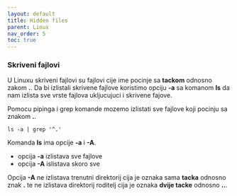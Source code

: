 ```yaml
---
layout: default
title: Hidden files
parent: Linux
nav_order: 5
toc: true
---
```



### Skriveni fajlovi

U Linuxu skriveni fajlovi su fajlovi cije ime pocinje sa **tackom** odnosno zakom **.**. Da bi izlistali skrivene fajlove koristimo opciju **-a** sa komanom **ls** da nam izlista sve vrste fajlova ukljucujuci i skrivene fajove.

Pomocu pipinga i grep komande mozemo izlistati sve fajlove koji pocinju sa znakom **.**.

````
ls -a | grep '^.'
````

Komanda **ls** ima opcije **-a** i **-A**.

* opcija **-a** izlistava sve fajlove
* opcija **-A** islistava skoro sve

Opcija **-A** ne izlistava trenutni direktorij cija je oznaka sama **tacka** odnosno znak **.** te ne izlistava direktorij roditelj cija je oznaka **dvije tacke** odnosno **..**.
